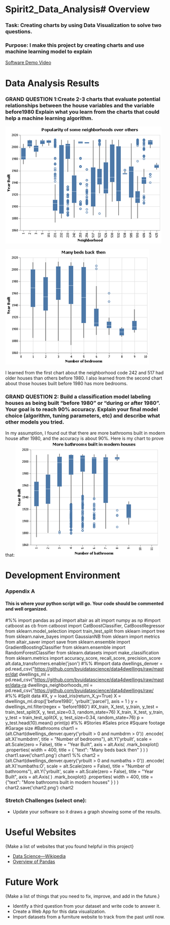 # Spirit2_Data_Analysis# Overview

### Task: Creating charts by using Data Visualization to solve two questions.  

### Purpose: I make this project by creating charts and use machine learning model to explain


[Software Demo Video](http://youtube.link.goes.here)

# Data Analysis Results

### GRAND QUESTION 1:Create 2-3 charts that evaluate potential relationships between the house variables and the variable before1980 Explain what you learn from the charts that could help a machine learning algorithm.

![](./project_4/chart0.png)

![](./project_4/chart1.png)

I learned from the first chart about the neighborhood code 242 and 517 had older houses than others
before 1980.
I also learned from the second chart about those houses built before 1980 has more bedrooms.


### GRAND QUESTION 2: Build a classification model labeling houses as being built “before 1980” or “during or after 1980”. Your goal is to reach 90% accuracy. Explain your final model choice (algorithm, tuning parameters, etc) and describe what other models you tried.

In my assumption, I found out that there are more bathrooms built in modern house after 1980, and
the accuracy is about 90%.
Here is my chart to prove that:
![](./project_4/chart2.png)

# Development Environment

### Appendix A
#### This is where your python script will go. Your code should be commented and well organized.
#%%
import pandas as pd
import altair as alt
import numpy as np
#import catboost as cb
from catboost import CatBoostClassifier, CatBoostRegressor
from sklearn.model_selection import train_test_split
from sklearn import tree
from sklearn.naive_bayes import GaussianNB
from sklearn import metrics
from altair_saver import save
from sklearn.ensemble import GradientBoostingClassifier
from sklearn.ensemble import RandomForestClassifier
from sklearn.datasets import make_classification
from sklearn.metrics import accuracy_score, recall_score, precision_score
alt.data_transformers.enable('json')
#%%
#Import data
dwellings_denver = pd.read_csv("https://github.com/byuidatascience/data4dwellings/raw/master/dat
dwellings_ml = pd.read_csv("https://github.com/byuidatascience/data4dwellings/raw/master/data-ra
dwellings_neighborhoods_ml = pd.read_csv("https://github.com/byuidatascience/data4dwellings/raw/
#%%
#Split data
#X, y = load_iris(return_X_y=True)
X = dwellings_ml.drop(['before1980', 'yrbuilt','parcel'], axis = 1 )
y = dwellings_ml.filter(regex = 'before1980')
#X_train, X_test, y_train, y_test = train_test_split(X, y, test_size=0.3, random_state=76)
X_train, X_test, y_train, y_test = train_test_split(X, y, test_size=0.34, random_state=76)
p = y_test.head(10).mean()
print(p)
#%%
#Stories
#Sales price
#Square footage
#Garage size
#Bathrooms
chart1 = (alt.Chart(dwellings_denver.query('yrbuilt > 0 and numbdrm > 0'))
.encode(
alt.X('numbdrm', title = "Number of bedrooms"),
alt.Y('yrbuilt', scale = alt.Scale(zero = False), title = "Year Built", axis = alt.Axis(
.mark_boxplot()
.properties(
width = 400,
title = {
"text": "Many beds back then"
}
)
)
chart1.save('chart1.png')
chart1
%%
chart2 = (alt.Chart(dwellings_denver.query('yrbuilt > 0 and numbaths > 0'))
.encode(
alt.X('numbaths:O', scale = alt.Scale(zero = False), title = "Number of bathrooms"),
alt.Y('yrbuilt', scale = alt.Scale(zero = False), title = "Year Built", axis = alt.Axis(
)
.mark_boxplot()
.properties(
width = 400,
title = {"text": "More bathrooms built in modern houses"
}
)
)
chart2.save('chart2.png')
chart2

### Stretch Challenges (select one):

* Update your software so it draws a graph showing some of the results.

# Useful Websites

{Make a list of websites that you found helpful in this project}
* [Data Science—Wikipedia ](https://en.wikipedia.org/wiki/Data_science)
* [Overview of Pandas ](https://pandas.pydata.org/docs/getting_started/overview.html)

# Future Work

{Make a list of things that you need to fix, improve, and add in the future.}
* Identify a third question from your dataset and write code to answer it.
* Create a Web App for this data visualization. 
* Import datasets from a furniture website to track from the past until now. 
